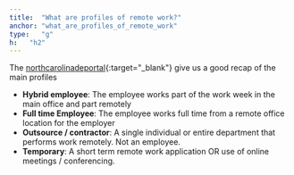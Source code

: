 ```yaml
---
title:  "What are profiles of remote work?"
anchor: "what_are_profiles_of_remote_work"
type:   "g"
h:   "h2"
---
```


The [northcarolinadeportal](http://northcarolinadeportal.com/remotework/what-is-remote-work/){:target="_blank"}
give us a good recap of the main profiles

* **Hybrid employee**: The employee works part of the work week in the main office and part remotely
* **Full time Employee**: The employee works full time from a remote office location for the employer 
* **Outsource / contractor**: A single individual or entire department that performs work remotely. Not an employee. 
* **Temporary**: A short term remote work application OR use of online meetings / conferencing. 